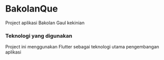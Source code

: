 # BakolanQue
Project aplikasi Bakolan Gaul kekinian

### Teknologi yang digunakan
Project ini menggunakan Flutter sebagai teknologi utama pengembangan aplikasi